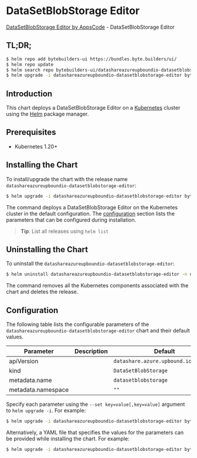 # DataSetBlobStorage Editor

[DataSetBlobStorage Editor by AppsCode](https://byte.builders) - DataSetBlobStorage Editor

## TL;DR;

```bash
$ helm repo add bytebuilders-ui https://bundles.byte.builders/ui/
$ helm repo update
$ helm search repo bytebuilders-ui/datashareazureupboundio-datasetblobstorage-editor --version=v0.4.18
$ helm upgrade -i datashareazureupboundio-datasetblobstorage-editor bytebuilders-ui/datashareazureupboundio-datasetblobstorage-editor -n default --create-namespace --version=v0.4.18
```

## Introduction

This chart deploys a DataSetBlobStorage Editor on a [Kubernetes](http://kubernetes.io) cluster using the [Helm](https://helm.sh) package manager.

## Prerequisites

- Kubernetes 1.20+

## Installing the Chart

To install/upgrade the chart with the release name `datashareazureupboundio-datasetblobstorage-editor`:

```bash
$ helm upgrade -i datashareazureupboundio-datasetblobstorage-editor bytebuilders-ui/datashareazureupboundio-datasetblobstorage-editor -n default --create-namespace --version=v0.4.18
```

The command deploys a DataSetBlobStorage Editor on the Kubernetes cluster in the default configuration. The [configuration](#configuration) section lists the parameters that can be configured during installation.

> **Tip**: List all releases using `helm list`

## Uninstalling the Chart

To uninstall the `datashareazureupboundio-datasetblobstorage-editor`:

```bash
$ helm uninstall datashareazureupboundio-datasetblobstorage-editor -n default
```

The command removes all the Kubernetes components associated with the chart and deletes the release.

## Configuration

The following table lists the configurable parameters of the `datashareazureupboundio-datasetblobstorage-editor` chart and their default values.

|     Parameter      | Description |                     Default                     |
|--------------------|-------------|-------------------------------------------------|
| apiVersion         |             | <code>datashare.azure.upbound.io/v1beta1</code> |
| kind               |             | <code>DataSetBlobStorage</code>                 |
| metadata.name      |             | <code>datasetblobstorage</code>                 |
| metadata.namespace |             | <code>""</code>                                 |


Specify each parameter using the `--set key=value[,key=value]` argument to `helm upgrade -i`. For example:

```bash
$ helm upgrade -i datashareazureupboundio-datasetblobstorage-editor bytebuilders-ui/datashareazureupboundio-datasetblobstorage-editor -n default --create-namespace --version=v0.4.18 --set apiVersion=datashare.azure.upbound.io/v1beta1
```

Alternatively, a YAML file that specifies the values for the parameters can be provided while
installing the chart. For example:

```bash
$ helm upgrade -i datashareazureupboundio-datasetblobstorage-editor bytebuilders-ui/datashareazureupboundio-datasetblobstorage-editor -n default --create-namespace --version=v0.4.18 --values values.yaml
```

